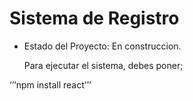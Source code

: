 <h1> Sistema de Registro</h1>

- Estado del Proyecto: En construccion.

  Para ejecutar el sistema, debes poner;

‘’’npm install react’’’
